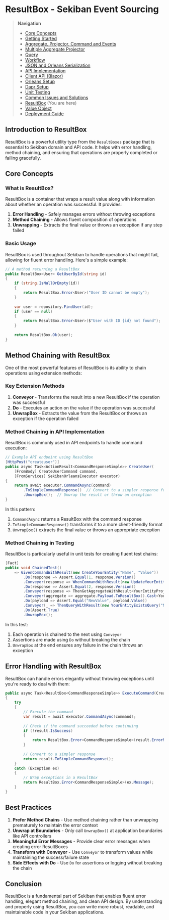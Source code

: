 # ResultBox - Sekiban Event Sourcing

> **Navigation**
> - [Core Concepts](01_core_concepts.md)
> - [Getting Started](02_getting_started.md)
> - [Aggregate, Projector, Command and Events](03_aggregate_command_events.md)
> - [Multiple Aggregate Projector](04_multiple_aggregate_projector.md)
> - [Query](05_query.md)
> - [Workflow](06_workflow.md)
> - [JSON and Orleans Serialization](07_json_orleans_serialization.md)
> - [API Implementation](08_api_implementation.md)
> - [Client API (Blazor)](09_client_api_blazor.md)
> - [Orleans Setup](10_orleans_setup.md)
> - [Dapr Setup](11_dapr_setup.md)
> - [Unit Testing](12_unit_testing.md)
> - [Common Issues and Solutions](13_common_issues.md)
> - [ResultBox](14_result_box.md) (You are here)
> - [Value Object](15_value_object.md)
> - [Deployment Guide](16_deployment.md)

## Introduction to ResultBox

ResultBox is a powerful utility type from the `ResultBoxes` package that is essential to Sekiban domain and API code. It
helps with error handling, method chaining, and ensuring that operations are properly completed or failing gracefully.

## Core Concepts

### What is ResultBox?

ResultBox is a container that wraps a result value along with information about whether an operation was successful. It
provides:

1. **Error Handling** - Safely manages errors without throwing exceptions
2. **Method Chaining** - Allows fluent composition of operations
3. **Unwrapping** - Extracts the final value or throws an exception if any step failed

### Basic Usage

ResultBox is used throughout Sekiban to handle operations that might fail, allowing for fluent error handling. Here's a
simple example:

```csharp
// A method returning a ResultBox
public ResultBox<User> GetUserById(string id)
{
    if (string.IsNullOrEmpty(id))
    {
        return ResultBox.Error<User>("User ID cannot be empty");
    }
    
    var user = repository.FindUser(id);
    if (user == null)
    {
        return ResultBox.Error<User>($"User with ID {id} not found");
    }
    
    return ResultBox.Ok(user);
}
```

## Method Chaining with ResultBox

One of the most powerful features of ResultBox is its ability to chain operations using extension methods:

### Key Extension Methods

1. **Conveyor** - Transforms the result into a new ResultBox if the operation was successful
2. **Do** - Executes an action on the value if the operation was successful
3. **UnwrapBox** - Extracts the value from the ResultBox or throws an exception if the operation failed

### Method Chaining in API Implementation

ResultBox is commonly used in API endpoints to handle command execution:

```csharp
// Example API endpoint using ResultBox
[HttpPost("createuser")]
public async Task<ActionResult<CommandResponseSimple>> CreateUser(
    [FromBody] CreateUserCommand command,
    [FromServices] SekibanOrleansExecutor executor)
{
    return await executor.CommandAsync(command)
        .ToSimpleCommandResponse()  // Convert to a simpler response format
        .UnwrapBox();  // Unwrap the result or throw an exception
}
```

In this pattern:

1. `CommandAsync` returns a ResultBox with the command response
2. `ToSimpleCommandResponse()` transforms it to a more client-friendly format
3. `UnwrapBox()` extracts the final value or throws an appropriate exception

### Method Chaining in Testing

ResultBox is particularly useful in unit tests for creating fluent test chains:

```csharp
[Fact]
public void ChainedTest()
    => GivenCommandWithResult(new CreateYourEntity("Name", "Value"))
        .Do(response => Assert.Equal(1, response.Version))
        .Conveyor(response => WhenCommandWithResult(new UpdateYourEntity(response.PartitionKeys.AggregateId, "NewValue")))
        .Do(response => Assert.Equal(2, response.Version))
        .Conveyor(response => ThenGetAggregateWithResult<YourEntityProjector>(response.PartitionKeys))
        .Conveyor(aggregate => aggregate.Payload.ToResultBox().Cast<YourEntity>())
        .Do(payload => Assert.Equal("NewValue", payload.Value))
        .Conveyor(_ => ThenQueryWithResult(new YourEntityExistsQuery("Name")))
        .Do(Assert.True)
        .UnwrapBox();
```

In this test:

1. Each operation is chained to the next using `Conveyor`
2. Assertions are made using `Do` without breaking the chain
3. `UnwrapBox` at the end ensures any failure in the chain throws an exception

## Error Handling with ResultBox

ResultBox can handle errors elegantly without throwing exceptions until you're ready to deal with them:

```csharp
public async Task<ResultBox<CommandResponseSimple>> ExecuteCommand(CreateItemCommand command)
{
    try
    {
        // Execute the command
        var result = await executor.CommandAsync(command);
        
        // Check if the command succeeded before continuing
        if (!result.IsSuccess)
        {
            return ResultBox.Error<CommandResponseSimple>(result.ErrorMessage);
        }
        
        // Convert to a simpler response
        return result.ToSimpleCommandResponse();
    }
    catch (Exception ex)
    {
        // Wrap exceptions in a ResultBox
        return ResultBox.Error<CommandResponseSimple>(ex.Message);
    }
}
```

## Best Practices

1. **Prefer Method Chains** - Use method chaining rather than unwrapping prematurely to maintain the error context
2. **Unwrap at Boundaries** - Only call `UnwrapBox()` at application boundaries like API controllers
3. **Meaningful Error Messages** - Provide clear error messages when creating error ResultBoxes
4. **Transform with Conveyor** - Use `Conveyor` to transform values while maintaining the success/failure state
5. **Side Effects with Do** - Use `Do` for assertions or logging without breaking the chain

## Conclusion

ResultBox is a fundamental part of Sekiban that enables fluent error handling, elegant method chaining, and clean API
design. By understanding and properly using ResultBox, you can write more robust, readable, and maintainable code in
your Sekiban applications.